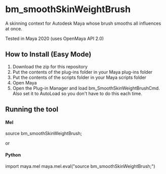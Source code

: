 # bm_smoothSkinWeightBrush
A skinning context for Autodesk Maya whose brush smooths all influences at once. 

Tested in Maya 2020 (uses OpenMaya API 2.0)

## How to Install (Easy Mode)
1. Download the zip for this repository
2. Put the contents of the plug-ins folder in your Maya plug-ins folder
3. Put the contents of the scripts folder in your Maya scripts folder
4. Open Maya
5. Open the Plug-in Manager and load bm_SmoothSkinWeightBrushCmd. Also set it to AutoLoad so you don't have to do this each time. 

## Running the tool
#### Mel
  source bm_smoothSkinWeightBrush;

or 

#### Python
  import maya.mel
  maya.mel.eval("source bm_smoothSkinWeightBrush;")
